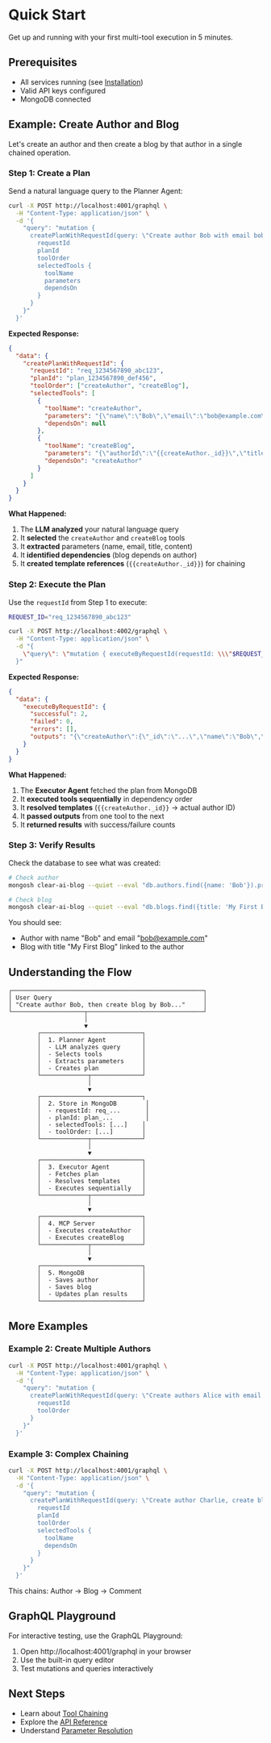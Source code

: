 # Quick Start

Get up and running with your first multi-tool execution in 5 minutes.

## Prerequisites

- All services running (see [Installation](installation))
- Valid API keys configured
- MongoDB connected

## Example: Create Author and Blog

Let's create an author and then create a blog by that author in a single chained operation.

### Step 1: Create a Plan

Send a natural language query to the Planner Agent:

```bash
curl -X POST http://localhost:4001/graphql \
  -H "Content-Type: application/json" \
  -d '{
    "query": "mutation {
      createPlanWithRequestId(query: \"Create author Bob with email bob@example.com, then create blog by Bob titled My First Blog about getting started\") {
        requestId
        planId
        toolOrder
        selectedTools {
          toolName
          parameters
          dependsOn
        }
      }
    }"
  }'
```

**Expected Response:**

```json
{
  "data": {
    "createPlanWithRequestId": {
      "requestId": "req_1234567890_abc123",
      "planId": "plan_1234567890_def456",
      "toolOrder": ["createAuthor", "createBlog"],
      "selectedTools": [
        {
          "toolName": "createAuthor",
          "parameters": "{\"name\":\"Bob\",\"email\":\"bob@example.com\"}",
          "dependsOn": null
        },
        {
          "toolName": "createBlog",
          "parameters": "{\"authorId\":\"{{createAuthor._id}}\",\"title\":\"My First Blog\",\"content\":\"about getting started\"}",
          "dependsOn": "createAuthor"
        }
      ]
    }
  }
}
```

**What Happened:**

1. The **LLM analyzed** your natural language query
2. It **selected** the `createAuthor` and `createBlog` tools
3. It **extracted** parameters (name, email, title, content)
4. It **identified dependencies** (blog depends on author)
5. It **created template references** (`{{createAuthor._id}}`) for chaining

### Step 2: Execute the Plan

Use the `requestId` from Step 1 to execute:

```bash
REQUEST_ID="req_1234567890_abc123"

curl -X POST http://localhost:4002/graphql \
  -H "Content-Type: application/json" \
  -d "{
    \"query\": \"mutation { executeByRequestId(requestId: \\\"$REQUEST_ID\\\") { successful failed errors outputs } }\"
  }"
```

**Expected Response:**

```json
{
  "data": {
    "executeByRequestId": {
      "successful": 2,
      "failed": 0,
      "errors": [],
      "outputs": "{\"createAuthor\":{\"_id\":\"...\",\"name\":\"Bob\",\"email\":\"bob@example.com\"},\"createBlog\":{\"_id\":\"...\",\"title\":\"My First Blog\",\"authorId\":\"...\"}}"
    }
  }
}
```

**What Happened:**

1. The **Executor Agent** fetched the plan from MongoDB
2. It **executed tools sequentially** in dependency order
3. It **resolved templates** (`{{createAuthor._id}}` → actual author ID)
4. It **passed outputs** from one tool to the next
5. It **returned results** with success/failure counts

### Step 3: Verify Results

Check the database to see what was created:

```bash
# Check author
mongosh clear-ai-blog --quiet --eval "db.authors.find({name: 'Bob'}).pretty()"

# Check blog
mongosh clear-ai-blog --quiet --eval "db.blogs.find({title: 'My First Blog'}).pretty()"
```

You should see:
- Author with name "Bob" and email "bob@example.com"
- Blog with title "My First Blog" linked to the author

## Understanding the Flow

```
┌─────────────────────────────────────────────────────┐
│ User Query                                          │
│ "Create author Bob, then create blog by Bob..."     │
└────────────────────┬────────────────────────────────┘
                     │
                     ▼
        ┌────────────────────────────┐
        │  1. Planner Agent          │
        │  - LLM analyzes query      │
        │  - Selects tools           │
        │  - Extracts parameters     │
        │  - Creates plan            │
        └─────────────┬──────────────┘
                      │
                      ▼
        ┌────────────────────────────┐
        │  2. Store in MongoDB        │
        │  - requestId: req_...       │
        │  - planId: plan_...         │
        │  - selectedTools: [...]    │
        │  - toolOrder: [...]        │
        └─────────────┬──────────────┘
                      │
                      ▼
        ┌────────────────────────────┐
        │  3. Executor Agent         │
        │  - Fetches plan            │
        │  - Resolves templates      │
        │  - Executes sequentially   │
        └─────────────┬──────────────┘
                      │
                      ▼
        ┌────────────────────────────┐
        │  4. MCP Server             │
        │  - Executes createAuthor   │
        │  - Executes createBlog     │
        └─────────────┬──────────────┘
                      │
                      ▼
        ┌────────────────────────────┐
        │  5. MongoDB                │
        │  - Saves author            │
        │  - Saves blog              │
        │  - Updates plan results    │
        └────────────────────────────┘
```

## More Examples

### Example 2: Create Multiple Authors

```bash
curl -X POST http://localhost:4001/graphql \
  -H "Content-Type: application/json" \
  -d '{
    "query": "mutation {
      createPlanWithRequestId(query: \"Create authors Alice with email alice@test.com and Bob with email bob@test.com, then create blog by Alice titled Hello World about programming\") {
        requestId
        toolOrder
      }
    }"
  }'
```

### Example 3: Complex Chaining

```bash
curl -X POST http://localhost:4001/graphql \
  -H "Content-Type: application/json" \
  -d '{
    "query": "mutation {
      createPlanWithRequestId(query: \"Create author Charlie, create blog by Charlie, then create comment on that blog by Charlie saying Great post!\") {
        requestId
        planId
        toolOrder
        selectedTools {
          toolName
          dependsOn
        }
      }
    }"
  }'
```

This chains: Author → Blog → Comment

## GraphQL Playground

For interactive testing, use the GraphQL Playground:

1. Open http://localhost:4001/graphql in your browser
2. Use the built-in query editor
3. Test mutations and queries interactively

## Next Steps

- Learn about [Tool Chaining](tutorials/first-plan)
- Explore the [API Reference](api-reference/planner-agent)
- Understand [Parameter Resolution](advanced/parameter-resolution)

